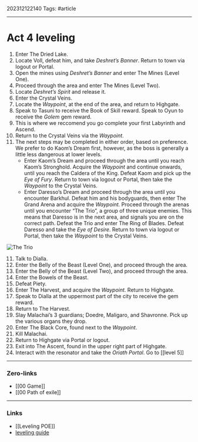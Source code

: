 202312122140
Tags: #article 

---
# Act 4 leveling

1. Enter The Dried Lake.
2. Locate Voll, defeat him, and take _Deshret’s Banner_. Return to town via logout or Portal.
3. Open the mines using _Deshret’s Banner_ and enter The Mines (Level One).
4. Proceed through the area and enter The Mines (Level Two).
5. Locate _Deshret’s Spirit_ and release it.
6. Enter the Crystal Veins.
7. Locate the _Waypoint_, at the end of the area, and return to Highgate.
8. Speak to Tasuni to receive the Book of Skill reward. Speak to Oyun to receive the _Golem_ gem reward.
9. This is where we reccomend you go complete your first Labyrinth and Ascend.
10. Return to the Crystal Veins via the _Waypoint_.
11. The next steps may be completed in either order, based on preference. We prefer to do Kaom’s Dream first, however, as the boss is generally a little less dangerous at lower levels.
    - Enter Kaom’s Dream and proceed through the area until you reach Kaom’s Stronghold. Acquire the _Waypoint_ and continue onwards, until you reach the Caldera of the King. Defeat Kaom and pick up the _Eye of Fury_. Return to town via logout or Portal, then take the _Waypoint_ to the Crystal Veins.
    - Enter Daresso’s Dream and proceed through the area until you encounter Barkhul. Defeat him and his bodyguards, then enter The Grand Arena and acquire the _Waypoint_. Proceed through the arenas until you encounter “The Trio”, a group of three unique enemies. This means that Daresso is in the next area, and signals you are on the correct path. Defeat the Trio and enter The Ring of Blades. Defeat Daresso and take the _Eye of Desire_. Return to town via logout or Portal, then take the _Waypoint_ to the Crystal Veins.

![The Trio](https://i.imgur.com/X6dW71R.jpg?1 "The Trio")

11. Talk to Dialla.
12. Enter the Belly of the Beast (Level One), and proceed through the area.
13. Enter the Belly of the Beast (Level Two), and proceed through the area.
14. Enter the Bowels of the Beast.
15. Defeat Piety.
16. Enter The Harvest, and acquire the _Waypoint_. Return to Highgate.
17. Speak to Dialla at the uppermost part of the city to receive the gem reward.
18. Return to The Harvest.
19. Slay Malachai’s 3 guardians; Doedre, Maligaro, and Shavronne. Pick up the various organs they drop.
20. Enter The Black Core, found next to the _Waypoint_.
21. Kill Malachai.
22. Return to Highgate via Portal or logout.
23. Exit into The Ascent, found in the upper right part of Highgate.
24. Interact with the resonator and take the _Oriath Portal_.
Go to [[level 5]]

---
### Zero-links

- [[00 Game]]
- [[00 Path of exile]]

---
### Links

- [[Leveling POE]]
- [leveling guide](https://www.poe-vault.com/guides/quick-reference-leveling-guide-for-path-of-exile)